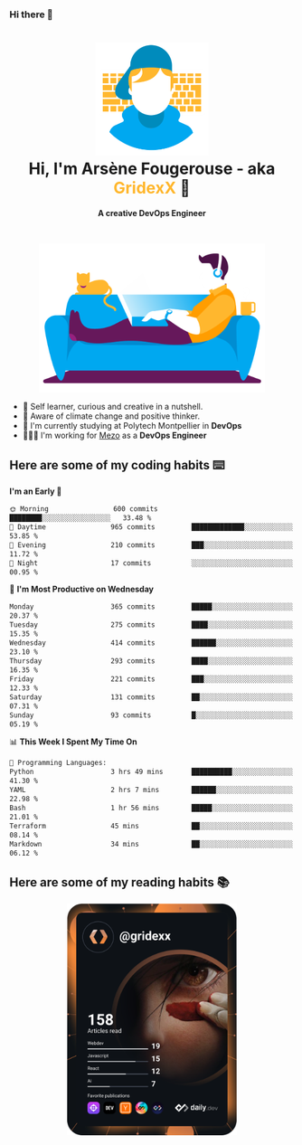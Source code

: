 ### Hi there 👋

<!--
**GridexX/gridexx** is a ✨ _special_ ✨ repository because its `README.md` (this file) appears on your GitHub profile.

Here are some ideas to get you started:

- 🔭 I’m currently working on ...
- 🌱 I’m currently learning ...
- 👯 I’m looking to collaborate on ...
- 🤔 I’m looking for help with ...
- 💬 Ask me about ...
- 📫 How to reach me: ...
- 😄 Pronouns: ...
- ⚡ Fun fact: ...
-->


<!-- Header -->
<h1 align="center">
  <img src="./images/user_profile.png" width="200">
  <br>
  Hi, I'm Arsène Fougerouse - aka <span style="color:#ffb72e">GridexX</span> 👋
</h1>


<p align="center">
  <b>A creative DevOps Engineer </b>
</p>
<br/>
<p align="center">
  <img src="./images/man_couch.png" width="400">
</p>

- 🎨 Self learner, curious and creative in a nutshell. 
- 🌱 Aware of climate change and positive thinker.
- 📕 I'm currently studying at Polytech Montpellier in **DevOps**
- 👨🏻‍💻 I'm working for [Mezo](https://meso-lr.umontpellier.fr/) as a **DevOps Engineer**


## Here are some of my coding habits ⌨️

<!-- Add a section about tech and Ops stack
  Like this one : https://github.com/Xanthus58#-tech-stack
-->
<!--START_SECTION:waka-->
**I'm an Early 🐤** 

```text
🌞 Morning                600 commits         ████████░░░░░░░░░░░░░░░░░   33.48 % 
🌆 Daytime                965 commits         █████████████░░░░░░░░░░░░   53.85 % 
🌃 Evening                210 commits         ███░░░░░░░░░░░░░░░░░░░░░░   11.72 % 
🌙 Night                  17 commits          ░░░░░░░░░░░░░░░░░░░░░░░░░   00.95 % 
```
📅 **I'm Most Productive on Wednesday** 

```text
Monday                   365 commits         █████░░░░░░░░░░░░░░░░░░░░   20.37 % 
Tuesday                  275 commits         ████░░░░░░░░░░░░░░░░░░░░░   15.35 % 
Wednesday                414 commits         ██████░░░░░░░░░░░░░░░░░░░   23.10 % 
Thursday                 293 commits         ████░░░░░░░░░░░░░░░░░░░░░   16.35 % 
Friday                   221 commits         ███░░░░░░░░░░░░░░░░░░░░░░   12.33 % 
Saturday                 131 commits         ██░░░░░░░░░░░░░░░░░░░░░░░   07.31 % 
Sunday                   93 commits          █░░░░░░░░░░░░░░░░░░░░░░░░   05.19 % 
```


📊 **This Week I Spent My Time On** 

```text
💬 Programming Languages: 
Python                   3 hrs 49 mins       ██████████░░░░░░░░░░░░░░░   41.30 % 
YAML                     2 hrs 7 mins        ██████░░░░░░░░░░░░░░░░░░░   22.98 % 
Bash                     1 hr 56 mins        █████░░░░░░░░░░░░░░░░░░░░   21.01 % 
Terraform                45 mins             ██░░░░░░░░░░░░░░░░░░░░░░░   08.14 % 
Markdown                 34 mins             ██░░░░░░░░░░░░░░░░░░░░░░░   06.12 % 
```


<!--END_SECTION:waka-->

## Here are some of my reading habits 📚
<div  align="center">
  <img src="./images/devcard.svg" width="300">
</div>
